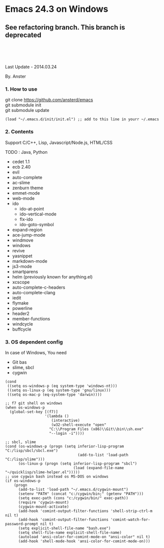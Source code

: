 # Emacs 24.3 on Windows

## See refactoring branch. This branch is deprecated


<br>
<br>
<br>

Last Update - 2014.03.24

By. Anster
<br>

### 1. How to use

git clone https://github.com/ansterd/emacs  
git submodule init  
git submodule update
```
(load "~/.emacs.d/init/init.el") ;; add to this line in yourr ~/.emacs
```

### 2. Contents

Support C/C++, Lisp, Javascript/Node.js, HTML/CSS

TODO : Java, Python

- cedet 1.1
- ecb 2.40
- evil
- auto-complete
- ac-slime
- zenburn theme
- emmet-mode
- web-mode
- ido
	* ido-at-point
	* ido-vertical-mode
	* flx-ido
	* ido-goto-symbol
- expand-region
- ace-jump-mode
- windmove
- windows
- revive
- yasnippet
- markdown-mode
- js3-mode
- smartparens
- helm (previously known for anything.el)
- xcscope
- auto-complete-c-headers
- auto-complete-clang
- iedit
- flymake
- powerline
- header2
- member-functions
- windcycle
- buffcycle


### 3. OS dependent config

In case of Windows, You need

- Git bas
- slime, sbcl
- cygwin

```
(cond
 ((setq os-windows-p (eq system-type 'windows-nt)))
 ((setq os-linux-p (eq system-type 'gnu/linux)))
 ((setq os-mac-p (eq-system-type 'darwin))))
 
;; f7 git shell on windows
(when os-windows-p
  (global-set-key [(f7)]
                  '(lambda ()
                     (interactive)
                     (w32-shell-execute "open"
					"C:\\Program Files (x86)\\Git\\bin\\sh.exe"
					"--login -i"))))
					
;; sbcl, slime
(cond (os-windows-p (progn (setq inferior-lisp-program "C:/lisp/sbcl/sbcl.exe")
			                     (add-to-list 'load-path "C:/lisp/slime")))
      (os-linux-p (progn (setq inferior-lisp-program "sbcl")
			                   (load (expand-file-name "~/quicklisp/slime-helper.el")))))	
;; use cygwin bash instead os MS-DOS on windows
(if os-windows-p
    (progn
      (add-to-list 'load-path "~/.emacs.d/cygwin-mount")
      (setenv "PATH" (concat "c:/cygwin/bin;" (getenv "PATH")))
      (setq exec-path (cons "c:/cygwin/bin/" exec-path))
      (require 'cygwin-mount)
      (cygwin-mount-activate)
      (add-hook 'comint-output-filter-functions 'shell-strip-ctrl-m nil t)
      (add-hook 'comint-output-filter-functions 'comint-watch-for-password-prompt nil t)
      (setq explicit-shell-file-name "bash.exe")
      (setq shell-file-name explicit-shell-file-name)
      (autoload 'ansi-color-for-comint-mode-on "ansi-color" nil t)
      (add-hook 'shell-mode-hook 'ansi-color-for-comint-mode-on)))
```
